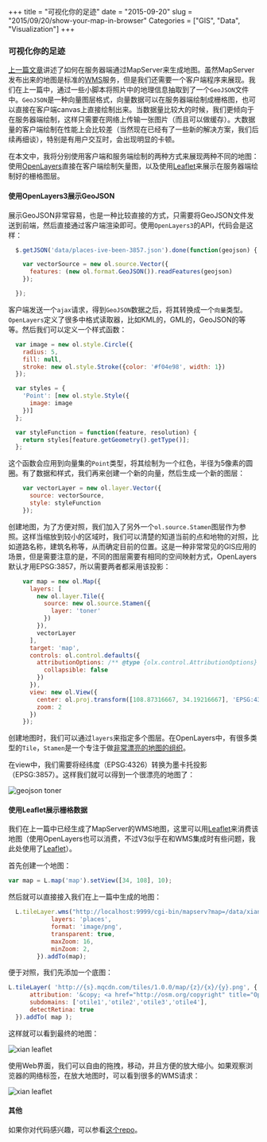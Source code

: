 +++
title = "可视化你的足迹"
date = "2015-09-20"
slug = "2015/09/20/show-your-map-in-browser"
Categories = ["GIS", "Data", "Visualization"]
+++

### 可视化你的足迹

[上一篇文章](http://icodeit.org/2015/09/visualize-your-steps/)讲述了如何在服务器端通过MapServer来生成地图。虽然MapServer发布出来的地图是标准的[WMS](https://en.wikipedia.org/wiki/Web_Map_Service)服务，但是我们还需要一个客户端程序来展现。我们在上一篇中，通过一些小脚本将照片中的地理信息抽取到了一个`GeoJSON`文件中。`GeoJSON`是一种向量图层格式，向量数据可以在服务器端绘制成栅格图，也可以直接在客户端canvas上直接绘制出来。当数据量比较大的时候，我们更倾向于在服务器端绘制，这样只需要在网络上传输一张图片（而且可以做缓存）。大数据量的客户端绘制在性能上会比较差（当然现在已经有了一些新的解决方案，我们后续再细谈），特别是有用户交互时，会出现明显的卡顿。

在本文中，我将分别使用客户端和服务端绘制的两种方式来展现两种不同的地图：使用[OpenLayers](http://openlayers.org/)直接在客户端绘制矢量图，以及使用[Leaflet](http://leafletjs.com/)来展示在服务器端绘制好的栅格图层。

#### 使用OpenLayers3展示GeoJSON

展示GeoJSON非常容易，也是一种比较直接的方式，只需要将GeoJSON文件发送到前端，然后直接通过客户端渲染即可。使用`OpenLayers3`的API，代码会是这样：

```js
  $.getJSON('data/places-ive-been-3857.json').done(function(geojson) {

    var vectorSource = new ol.source.Vector({
      features: (new ol.format.GeoJSON()).readFeatures(geojson)
    });

  });
```

客户端发送一个`ajax`请求，得到`GeoJSON`数据之后，将其转换成一个`向量`类型。`OpenLayers`定义了很多中格式读取器，比如KML的，GML的，GeoJSON的等等。然后我们可以定义一个样式函数：

```js
  var image = new ol.style.Circle({
    radius: 5,
    fill: null,
    stroke: new ol.style.Stroke({color: '#f04e98', width: 1})
  });

  var styles = {
    'Point': [new ol.style.Style({
      image: image
    })]
  };

  var styleFunction = function(feature, resolution) {
    return styles[feature.getGeometry().getType()];
  };
```

这个函数会应用到向量集的`Point`类型，将其绘制为一个红色，半径为5像素的圆圈。有了数据和样式，我们再来创建一个新的向量，然后生成一个新的图层：

```js
    var vectorLayer = new ol.layer.Vector({
      source: vectorSource,
      style: styleFunction
    });
```

创建地图，为了方便对照，我们加入了另外一个`ol.source.Stamen`图层作为参照。这样当缩放到较小的区域时，我们可以清楚的知道当前的点和地物的对照，比如道路名称，建筑名称等，从而确定目前的位置。这是一种非常常见的GIS应用的场景，但是需要注意的是，不同的图层需要有相同的空间映射方式，OpenLayers默认才用EPSG:3857，所以需要两者都采用该投影：

```js
    var map = new ol.Map({
      layers: [
        new ol.layer.Tile({
          source: new ol.source.Stamen({
            layer: 'toner'
          })
        }),
        vectorLayer
      ],
      target: 'map',
      controls: ol.control.defaults({
        attributionOptions: /** @type {olx.control.AttributionOptions} */ ({
          collapsible: false
        })
      }),
      view: new ol.View({
        center: ol.proj.transform([108.87316667, 34.19216667], 'EPSG:4326', 'EPSG:3857'),
        zoom: 2
      })
    });
```

创建地图时，我们可以通过`layers`来指定多个图层。在OpenLayers中，有很多类型的`Tile`，`Stamen`是一个专注于做[非常漂亮的地图的组织](http://maps.stamen.com/#watercolor/12/37.7706/-122.3782)。

在view中，我们需要将经纬度（EPSG:4326）转换为墨卡托投影（EPSG:3857）。这样我们就可以得到一个很漂亮的地图了：

![geojson toner](/images/2015/09/toner-resized.png)

#### 使用Leaflet展示栅格数据

我们在上一篇中已经生成了MapServer的WMS地图，这里可以用[Leaflet](http://leafletjs.com/)来消费该地图（使用OpenLayers也可以消费，不过V3似乎在和WMS集成时有些问题，我此处使用了[Leaflet](http://leafletjs.com/)）。

首先创建一个地图：

```js
var map = L.map('map').setView([34, 108], 10);
```

然后就可以直接接入我们在上一篇中生成的地图：

```js
  L.tileLayer.wms("http://localhost:9999/cgi-bin/mapserv?map=/data/xian.map", {
            layers: 'places',
            format: 'image/png',
            transparent: true,
            maxZoom: 16,
            minZoom: 2,
        }).addTo(map);
```

便于对照，我们先添加一个底图：

```js
L.tileLayer( 'http://{s}.mqcdn.com/tiles/1.0.0/map/{z}/{x}/{y}.png', {
      attribution: '&copy; <a href="http://osm.org/copyright" title="OpenStreetMap" target="_blank">OpenStreetMap</a> contributors | Tiles Courtesy of <a href="http://www.mapquest.com/" title="MapQuest" target="_blank">MapQuest</a> <img src="http://developer.mapquest.com/content/osm/mq_logo.png" width="16" height="16">',
      subdomains: ['otile1','otile2','otile3','otile4'],
      detectRetina: true
  }).addTo( map );
```

这样就可以看到最终的地图：

![xian leaflet](/images/2015/09/xian-leaflet-resized.png)

使用Web界面，我们可以自由的拖拽，移动，并且方便的放大缩小。如果观察浏览器的网络标签，在放大地图时，可以看到很多的WMS请求：

![xian leaflet](/images/2015/09/wms-requests-resized.png)

#### 其他

如果你对代码感兴趣，可以参看[这个repo](https://github.com/abruzzi/places-ive-been)。
